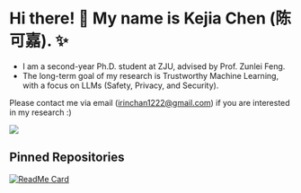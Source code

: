 # Hi there! 👋 My name is Kejia Chen (陈可嘉). ✨

- I am a second-year Ph.D. student at ZJU, advised by Prof. Zunlei Feng.
- The long-term goal of my research is Trustworthy Machine Learning, with a focus on LLMs (Safety, Privacy, and Security).

Please contact me via email ([irinchan1222@gmail.com](mailto:irinchan1222@gmail.com)) if you are interested in my research :)


<picture>
  <source 
    srcset="https://github-readme-stats.vercel.app/api/top-langs/?username=Thecommonirin&layout=compact&theme=default"
    media="(prefers-color-scheme: dark)"
  />
  <source
    srcset="https://github-readme-stats.vercel.app/api/top-langs/?username=Thecommonirin&layout=compact&theme=default"
    media="(prefers-color-scheme: light), (prefers-color-scheme: no-preference)"
  />
  <img src="https://github-readme-stats.vercel.app/api/top-langs/?username=Thecommonirin&layout=compact&theme=default" />
</picture>

## Pinned Repositories
[![ReadMe Card](https://github-readme-stats.vercel.app/api/pin/?username=Thecommonirin&repo=Qresafe)](https://github.com/Thecommonirin/Qresafe)
